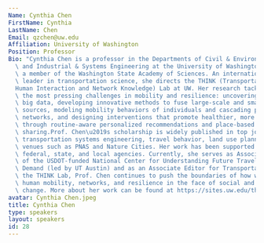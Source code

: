 ```yaml
---
Name: Cynthia Chen
FirstName: Cynthia
LastName: Chen
Email: qzchen@uw.edu
Affiliation: University of Washington
Position: Professor
Bio: "Cynthia Chen is a professor in the Departments of Civil & Environmental Engineering\
  \ and Industrial & Systems Engineering at the University of Washington (UW) and\
  \ a member of the Washington State Academy of Sciences. An internationally recognized\
  \ leader in transportation science, she directs the THINK (Transportation\u2013\
  Human Interaction and Network Knowledge) Lab at UW. Her research tackles some of\
  \ the most pressing challenges in mobility and resilience: uncovering biases in\
  \ big data, developing innovative methods to fuse large-scale and small-scale data\
  \ sources, modeling mobility behaviors of individuals and cascading processes in\
  \ networks, and designing interventions that promote healthier, more resilient communities\
  \ through routine-aware personalized recommendations and place-based peer-to-peer\
  \ sharing.Prof. Chen\u2019s scholarship is widely published in top journals across\
  \ transportation systems engineering, travel behavior, land use planning, and interdisciplinary\
  \ venues such as PNAS and Nature Cities. Her work has been supported by numerous\
  \ federal, state, and local agencies. Currently, she serves as Associate Director\
  \ of the USDOT-funded National Center for Understanding Future Travel Behavior and\
  \ Demand (led by UT Austin) and as an Associate Editor for Transportation Science.Through\
  \ the THINK Lab, Prof. Chen continues to push the boundaries of how we understand\
  \ human mobility, networks, and resilience in the face of social and environmental\
  \ change. More about her work can be found at https://sites.uw.edu/thinklab."
avatar: Cynthia Chen.jpeg
title: Cynthia Chen
type: speakers
layout: speakers
id: 28
---
```

